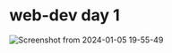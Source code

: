 # web-dev day 1
![Screenshot from 2024-01-05 19-55-49](https://github.com/noobsixt9/web-dev/assets/86828330/f21c8feb-7907-4311-aae0-1da9b135477f)
